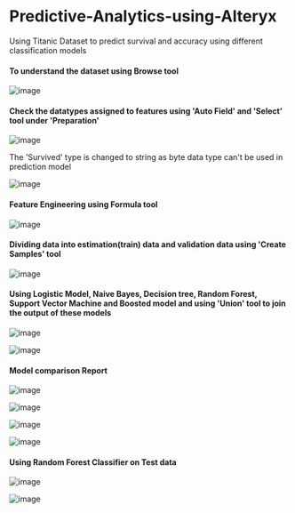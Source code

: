 # Predictive-Analytics-using-Alteryx
Using Titanic Dataset to predict survival and accuracy using different classification models

#### To understand the dataset using Browse tool
![image](https://user-images.githubusercontent.com/80466173/113247358-86609580-92d8-11eb-82e2-e5ad13517903.png)

#### Check the datatypes assigned to features using 'Auto Field' and 'Select' tool under 'Preparation'

![image](https://user-images.githubusercontent.com/80466173/113247530-dc353d80-92d8-11eb-8417-5cb6a62893ae.png)

The 'Survived' type is changed to string as byte data type can't be used in prediction model

![image](https://user-images.githubusercontent.com/80466173/113247783-49e16980-92d9-11eb-831d-bf82eb2a5221.png)

#### Feature Engineering using Formula tool

![image](https://user-images.githubusercontent.com/80466173/113249632-a09c7280-92dc-11eb-95e1-d65a1c50ad55.png)


#### Dividing data into estimation(train) data and validation data using 'Create Samples' tool

![image](https://user-images.githubusercontent.com/80466173/113248082-e277e980-92d9-11eb-82aa-eaa7d748b9cf.png)


#### Using Logistic Model, Naive Bayes, Decision tree, Random Forest, Support Vector Machine and Boosted model and using 'Union' tool to join the output of these models

![image](https://user-images.githubusercontent.com/80466173/113249839-0e489e80-92dd-11eb-9556-c3e630326fab.png)

![image](https://user-images.githubusercontent.com/80466173/113254375-1ce68400-92e4-11eb-9e03-08b36eb4d2ca.png)


#### Model comparison Report
![image](https://user-images.githubusercontent.com/80466173/113254492-44d5e780-92e4-11eb-8a3d-684822077028.png)

![image](https://user-images.githubusercontent.com/80466173/113254538-58814e00-92e4-11eb-8558-8e345a90bd35.png)

![image](https://user-images.githubusercontent.com/80466173/113254578-6636d380-92e4-11eb-8987-d0bedb7cb75e.png)

![image](https://user-images.githubusercontent.com/80466173/113254620-777fe000-92e4-11eb-8eb9-861d8073320d.png)


#### Using Random Forest Classifier on Test data

![image](https://user-images.githubusercontent.com/80466173/113255999-2ffa5380-92e6-11eb-8041-ae1536dff5c0.png)

![image](https://user-images.githubusercontent.com/80466173/113256089-4dc7b880-92e6-11eb-9004-6c5335b99c25.png)



